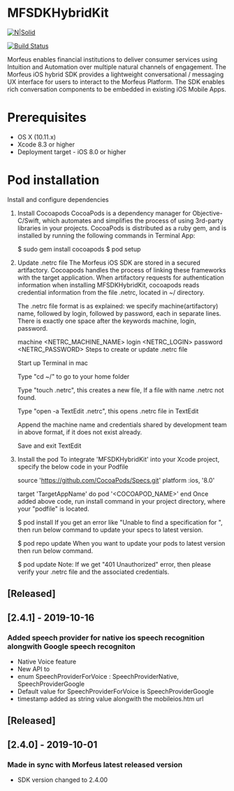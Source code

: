 # MFSDKHybridKit

[![N|Solid](https://active.ai/wp-content/uploads/2019/03/aai_logo-min.png)](https://github.com/triniticloud/MFSDKNativeKitSample)

[![Build Status](https://travis-ci.org/joemccann/dillinger.svg?branch=master)](https://github.com/triniticloud/MFSDKNativeKitSampler)

Morfeus enables financial institutions to deliver consumer services using Intuition and Automation over multiple natural channels of engagement. The Morfeus iOS hybrid SDK provides a lightweight conversational / messaging UX interface for users to interact to the Morfeus Platform. The SDK enables rich conversation components to be embedded in existing iOS Mobile Apps.

# Prerequisites

  - OS X (10.11.x)
  - Xcode 8.3 or higher
  - Deployment target - iOS 8.0 or higher

# Pod installation 

Install and configure dependencies
1. Install Cocoapods
CocoaPods is a dependency manager for Objective-C/Swift, which automates and simplifies the process of using 3rd-party libraries in your projects.  CocoaPods is distributed as a ruby gem, and is installed by running the following commands in Terminal App:

    $ sudo gem install cocoapods
    $ pod setup
2. Update .netrc file
    The Morfeus iOS SDK are stored in a secured artifactory. Cocoapods handles the process of linking these frameworks with the target application. When artifactory requests for authentication information when installing MFSDKHybridKit, cocoapods reads credential information from the file .netrc, located in ~/ directory.

    The .netrc file format is as explained: we specify machine(artifactory) name, followed by login, followed by password, each in separate lines. There is exactly one space after the keywords machine, login, password.

    machine <NETRC_MACHINE_NAME>
    login <NETRC_LOGIN>
    password <NETRC_PASSWORD>
    Steps to create or update .netrc file

    Start up Terminal in mac
    
    Type "cd ~/" to go to your home folder
    
    Type "touch .netrc", this creates a new file, If a file with name .netrc not found.
    
    Type "open -a TextEdit .netrc", this opens .netrc file in TextEdit
    
    Append the machine name and credentials shared by development team in above format, if it does not exist already.
    
    Save and exit TextEdit

3. Install the pod
    To integrate 'MFSDKHybridKit' into your Xcode project, specify the below code in your Podfile

    source 'https://github.com/CocoaPods/Specs.git'
    platform :ios, '8.0'
 
    target 'TargetAppName' do
        pod '<COCOAPOD_NAME>'
    end
    Once added above code, run install command in your project directory, where your "podfile" is located.

    $ pod install
    If you get an error like "Unable to find a specification for <pod-name>", then run below command to update your specs to latest version.

    $ pod repo update
    When you want to update your pods to latest version then run below command.

    $ pod update
    Note: If we get "401 Unauthorized" error, then please verify your .netrc file and the associated credentials.


## [Released]
## [2.4.1] - 2019-10-16
### Added speech provider for native ios speech recognition alongwith Google speech recogniton 

- Native Voice feature
- New API to 
- enum SpeechProviderForVoice : SpeechProviderNative, SpeechProviderGoogle
- Default value for SpeechProviderForVoice is SpeechProviderGoogle
- timestamp added as string value alongwith the mobileios.htm url

## [Released]
## [2.4.0] - 2019-10-01
### Made in sync with Morfeus latest released version

- SDK version changed to 2.4.00
